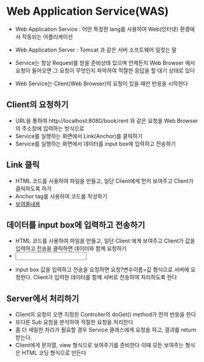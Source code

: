 # Web Application Service(WAS)
* Web Application Service : 어떤 특정한 lang를 사용하여 Web(인터넷) 환경에서
작동되는 어플리케이션 
* Web Application Server : Tomcat 과 같은 서버 소프트웨어 일컷는 말

* Service는 항상 Request를 받을 준비상태 있으며 언제든지 Web Browser 에서 요청이 들어오면 그 요청이 무엇인지 파악하여 적절한 응답을 할 대기 상태로 있다
* Web Service는 Client(Web Browser)의 요청이 있을 때만 반응을 시작한다


## Client의 요청하기
* URL을 통하여 http://localhost:8080/book/rent 와 같은 요청을 
Web Browser의 주소창에 입력하는 방식으로
* Service를 실행하는 화면에서 Link(Anchor)를 클릭하기
* Service를 실행하는 화면에서 데이터를 input box에 입력하고 전송하기

## Link 클릭
* HTML 코드를 사용하여 파일을 만들고, 일단 Client에게 먼저 보여주고
Client가 클릭하도록 하기
* Anchor tag를 사용하여 코드를 작성하기
* <a href="요청">보여줄내용</a>

## 데이터를 input box에 입력하고 전송하기
* HTML 코드를 사용하여 파일을 만들고, 일단 Client 에게 보여주고
Client가 값을 입력하고 전송을 클릭하면 데이터와 함께 요청하기
* <form action="요청"><input name="변수이름" /></form>
* input box 값을 입력하고 전송을 요청하면
요청?변수이름=값 형식으로 서버에 요청한다. Client가 입력한
데이터를 함께 서버로 전송하여 처리하도록 한다

## Server에서 처리하기
* Client의 요청이 오면 지정된 Controller의 doGet() method가 먼저 반응을 한다
* 또다른 Sub 요청을 분석하여 적절한 요청을 처리한다
* 좀 더 세밀한 처리가 필요할 경우 Service 클래스에게 요청을 하고,
결과를 return 받는다.
* Client에게 문자열, view 형식으로 보여주기를 준비한다
이때 모든 보여주는 형식은 HTML 코딩 형식으로 만든다






















